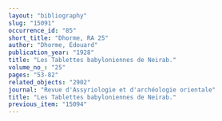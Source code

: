 ```yaml
---
layout: "bibliography"
slug: "15091"
occurrence_id: "85"
short_title: "Dhorme, RA 25"
author: "Dhorme, Édouard"
publication_year: "1928"
title: "Les Tablettes babyloniennes de Neirab."
volume_no_: "25"
pages: "53-82"
related_objects: "2902"
journal: "Revue d'Assyriologie et d'archéologie orientale"
title: "Les Tablettes babyloniennes de Neirab."
previous_item: "15094"
---
```

